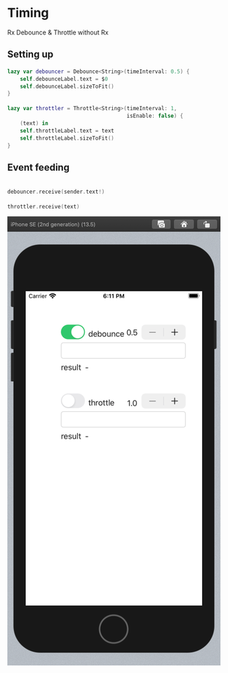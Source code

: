 #  Timing

 Rx Debounce & Throttle without Rx

## Setting up

```swift
lazy var debouncer = Debounce<String>(timeInterval: 0.5) {
    self.debounceLabel.text = $0
    self.debounceLabel.sizeToFit()
}

lazy var throttler = Throttle<String>(timeInterval: 1,
                                      isEnable: false) {
    (text) in
    self.throttleLabel.text = text
    self.throttleLabel.sizeToFit()
}
```

## Event feeding

```swift

debouncer.receive(sender.text!)

throttler.receive(text)

```


![](demo.png)

